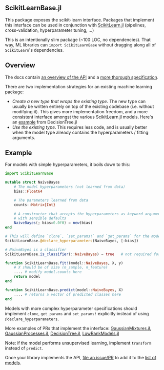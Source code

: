 ScikitLearnBase.jl
------------

This package exposes the scikit-learn interface. Packages that implement this
interface can be used in conjunction with [ScikitLearn.jl](https://github.com/cstjean/ScikitLearn.jl) (pipelines, cross-validation, hyperparameter tuning, ...)

This is an intentionally slim package (~100 LOC, no dependencies). That way,
ML libraries can `import ScikitLearnBase` without dragging along all of
`ScikitLearn`'s dependencies.

Overview
-----

The docs contain [an overview of the API](http://scikitlearnjl.readthedocs.org/en/latest/api/) and a [more thorough specification](docs/API.md).

There are two implementation strategies for an existing machine learning package:

 - *Create a new type that wraps the existing type*. The new type can usually be written entirely on top of the existing codebase (i.e. without modifying it). This gives more implementation freedom, and a more consistent interface amongst the various ScikitLearn.jl models. Here's an [example](https://github.com/cstjean/DecisionTree.jl/blob/2722950c8f0c5e5c62204364308e28d4123383cb/src/scikitlearnAPI.jl) from DecisionTree.jl
 - *Use the existing type*. This requires less code, and is usually better when the model type already contains the hyperparameters / fitting arguments.

Example
-----

For models with simple hyperparameters, it boils down to this:

```julia
import ScikitLearnBase

mutable struct NaiveBayes
    # The model hyperparameters (not learned from data)
    bias::Float64

    # The parameters learned from data
    counts::Matrix{Int}
    
    # A constructor that accepts the hyperparameters as keyword arguments
    # with sensible defaults
    NaiveBayes(; bias=0.0f0) = new(bias)
end

# This will define `clone`, `set_params!` and `get_params` for the model
ScikitLearnBase.@declare_hyperparameters(NaiveBayes, [:bias])

# NaiveBayes is a classifier
ScikitLearnBase.is_classifier(::NaiveBayes) = true   # not required for transformers

function ScikitLearnBase.fit!(model::NaiveBayes, X, y)
    # X should be of size (n_sample, n_feature)
    .... # modify model.counts here
    return model
end

function ScikitLearnBase.predict(model::NaiveBayes, X)
    .... # returns a vector of predicted classes here
end
```

Models with more complex hyperparameter specifications should implement `clone`,
`get_params` and `set_params!` explicitly instead of using
`@declare_hyperparameters`. 

More examples of PRs that implement the interface: [GaussianMixtures.jl](https://github.com/davidavdav/GaussianMixtures.jl/pull/18/files), [GaussianProcesses.jl](https://github.com/STOR-i/GaussianProcesses.jl/pull/17/files), [DecisionTree.jl](https://github.com/bensadeghi/DecisionTree.jl/pull/29/files), [LowRankModels.jl](https://github.com/madeleineudell/LowRankModels.jl/pull/56/files)

Note: if the model performs unsupervised learning, implement `transform`
instead of `predict`.

Once your library implements the API, [file an
issue/PR](https://github.com/cstjean/ScikitLearn.jl/issues) to add it to
the [list of models](http://scikitlearnjl.readthedocs.io/en/latest/models/#julia-models).
